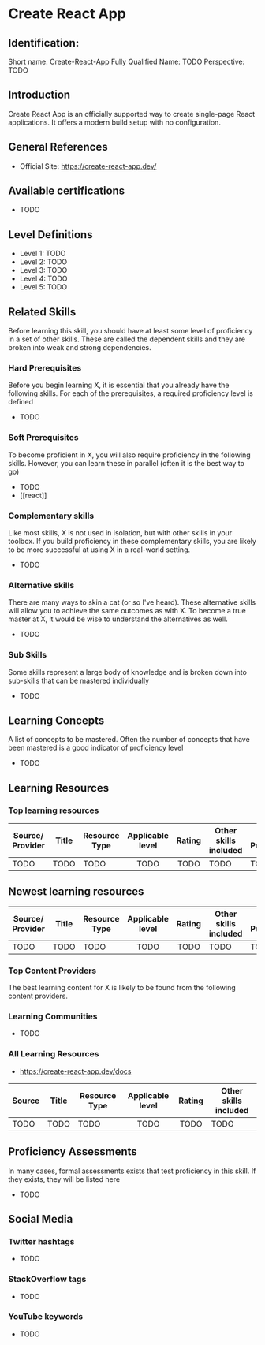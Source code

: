 # Create React App

## Identification:
Short name: Create-React-App
Fully Qualified Name: TODO
Perspective: TODO

## Introduction
Create React App is an officially supported way to create single-page React applications. It offers a modern build setup with no configuration.

## General References
- Official Site: https://create-react-app.dev/

## Available certifications
 - TODO

## Level Definitions
- Level 1: TODO
- Level 2: TODO
- Level 3: TODO
- Level 4: TODO
- Level 5: TODO

## Related Skills
Before learning this skill, you should have at least some level of proficiency in a set of other skills. These are called the 
dependent skills and they are broken into weak and strong dependencies.

### Hard Prerequisites
Before you begin learning X, it is essential that you already have the following skills. For each of the prerequisites, a required proficiency level is defined

- TODO

### Soft Prerequisites
To become proficient in X, you will also require proficiency in the following skills. However, you can learn these in parallel (often it is the best way to go)

 - TODO
 - [[react]]

### Complementary skills
Like most skills, X is not used in isolation, but with other skills in your toolbox. If you build proficiency in these complementary skills, you are likely to be more successful at using X in a real-world setting.

- TODO

### Alternative skills
There are many ways to skin a cat (or so I've heard). These alternative skills will allow you to achieve the same outcomes as with X. To become a true master at X, it would be wise to understand the alternatives as well.

- TODO

### Sub Skills
Some skills represent a large body of knowledge and is broken down into sub-skills that can be mastered individually

- TODO

## Learning Concepts
A list of concepts to be mastered. Often the number of concepts that have been mastered is a good indicator of proficiency level

- TODO

## Learning Resources

### Top learning resources

| Source/ Provider | Title | Resource Type | Applicable level | Rating | Other skills included | Date Published |
| -----------------| ----- | ------------- |:----------------:|:------:| --------------------- | -------------- |
| TODO             | TODO  | TODO          | TODO             | TODO   | TODO                  | TODO           |

## Newest learning resources

| Source/ Provider | Title | Resource Type | Applicable level | Rating | Other skills included | Date Published |
| -----------------| ----- | ------------- |:----------------:|:------:| --------------------- | -------------- |
| TODO             | TODO  | TODO          | TODO             | TODO   | TODO                  | TODO           |

### Top Content Providers
The best learning content for X is likely to be found from the following content providers.

### Learning Communities
 - TODO

### All Learning Resources

- https://create-react-app.dev/docs

| Source | Title | Resource Type | Applicable level | Rating | Other skills included |
| -------| ----- | ------------- |:----------------:|:------:| --------------------- |
| TODO   | TODO  | TODO          | TODO             | TODO   | TODO                  |

## Proficiency Assessments
In many cases, formal assessments exists that test proficiency in this skill. If they exists, they will be listed here

 - TODO

## Social Media
### Twitter hashtags
- TODO
### StackOverflow tags
- TODO
### YouTube keywords
- TODO


